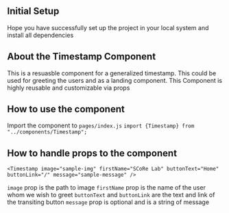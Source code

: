 ## Initial Setup
Hope you have successfully set up the project in your local system and install all dependencies

## About the Timestamp Component
This is a resuasble component for a generalized timestamp. This could be used for greeting the users and as a landing component. This Component is highly reusable and customizable via props

## How to use the component
Import the component to `pages/index.js`
`import {Timestamp} from "../components/Timestamp";`

## How to handle props to the component
```
<Timestamp image="sample-img" firstName="SCoRe Lab" buttonText="Home" buttonLink="/" message="sample-message" />
```

`image` prop is the path to image
`firstName` prop is the name of the user whom we wish to greet
`buttonText` and `buttonLink` are the text and link of the transiting button
`message` prop is optional and is a string of message